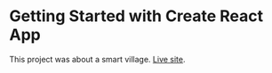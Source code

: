 # Getting Started with Create React App

This project was about a smart village.  [Live site](http://localhost:3000/).

